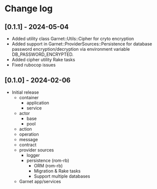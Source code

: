# Change log

## [0.1.1] - 2024-05-04

  * Added utility class Garnet::Utils::Cipher for cryto encryption
  * Added support in Garnet::ProviderSources::Persistence for database password encryption/decryption via environment variable DB_PASSWORD_ENCRYPTED.
  * Added cipher utility Rake tasks
  * Fixed rubocop issues

## [0.1.0] - 2024-02-06

- Initial release
  - container
    - application
    - service
  - actor
    - base
    - pool
  - action
  - operation
  - message
  - contract
  - provider sources
    - logger
    - persistence (rom-rb)
      - ORM (rom-rb)
      - Migration & Rake tasks
      - Support multiple databases
  - Garnet app/services
